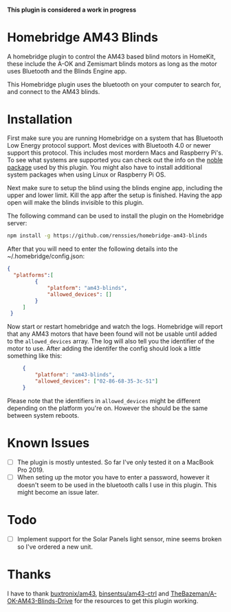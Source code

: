 #### This plugin is considered a work in progress

# Homebridge AM43 Blinds 

A homebridge plugin to control the AM43 based blind motors in HomeKit, these include the A-OK and Zemismart blinds motors as long as the motor uses Bluetooth and the Blinds Engine app. 

This Homebridge plugin uses the bluetooth on your computer to search for, and connect to the AM43 blinds.

# Installation

First make sure you are running Homebridge on a system that has Bluetooth Low Energy protocol support. Most devices with Bluetooth 4.0 or newer support this protocol. This includes most mordern Macs and Raspberry Pi's. To see what systems are supported you can check out the info on the [noble package](https://github.com/abandonware/noble) used by this plugin. You might also have to install additional system packages when using Linux or Raspberry Pi OS.

Next make sure to setup the blind using the blinds engine app, including the upper and lower limit. Kill the app after the setup is finished. Having the app open will make the blinds invisible to this plugin. 

The following command can be used to install the plugin on the Homebridge server:

```bash
npm install -g https://github.com/renssies/homebridge-am43-blinds
```

After that you will need to enter the following details into the ~/.homebridge/config.json:

```JSON
{
  "platforms":[
         {
             "platform": "am43-blinds",
             "allowed_devices": []
         }
     ]
 }
```
Now start or restart homebridge and watch the logs. Homebridge will report that any AM43 motors that have been found will not be usable until added to the `allowed_devices` array. The log will also tell you the identifier of the motor to use. After adding the identifer the config should look a little something like this:

```JSON
     {
         "platform": "am43-blinds",
         "allowed_devices": ["02-86-68-35-3c-51"]
     }
```

Please note that the identifiers in `allowed_devices` might be different depending on the platform you're on. However the should be the same between system reboots. 

# Known Issues
- [ ] The plugin is mostly untested. So far I've only tested it on a MacBook Pro 2019. 
- [ ] When seting up the motor you have to enter a password, however it doesn't seem to be used in the bluetooth calls I use in this plugin. This might become an issue later.

# Todo
- [ ] Implement support for the Solar Panels light sensor, mine seems broken so I've ordered a new unit. 

# Thanks

I have to thank [buxtronix/am43](https://github.com/buxtronix/am43), [binsentsu/am43-ctrl](https://github.com/binsentsu/am43-ctrl/) and [TheBazeman/A-OK-AM43-Blinds-Drive](https://github.com/TheBazeman/A-OK-AM43-Blinds-Drive) for the resources to get this plugin working. 
 
